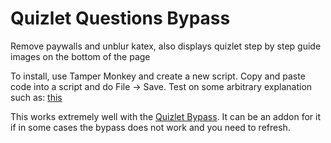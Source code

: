 # Quizlet Questions Bypass
Remove paywalls and unblur katex,
also displays quizlet step by step guide images on the bottom of the page

To install, use Tamper Monkey and create a new script. Copy and paste code into a script and do File -> Save.
Test on some arbitrary explanation such as: [this](https://quizlet.com/explanations/questions/a-cylindrical-tank-with-a-2-12908986-fe03-4daf-ba30-3bfc446f8449)

This works extremely well with the [Quizlet Bypass](https://github.com/rospino74/Quizlet-Bypass).
It can be an addon for it if in some cases the bypass does not work and you need to refresh. 


